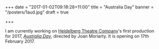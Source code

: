 +++
date = "2017-01-02T09:18:28+11:00"
title = "Australia Day"
banner = "/posters/1aud.jpg"
draft = true

+++

I am currently working on [Heidelberg Theatre Company][]'s first
production for 2017, _[Australia Day][]_, directed by Joan Moriarty.
It is opening on 17th February 2017.

[Heidelberg Theatre Company]: http://htc.org.au/
[Australia Day]: http://htc.org.au/plays/2017/1aud.html
